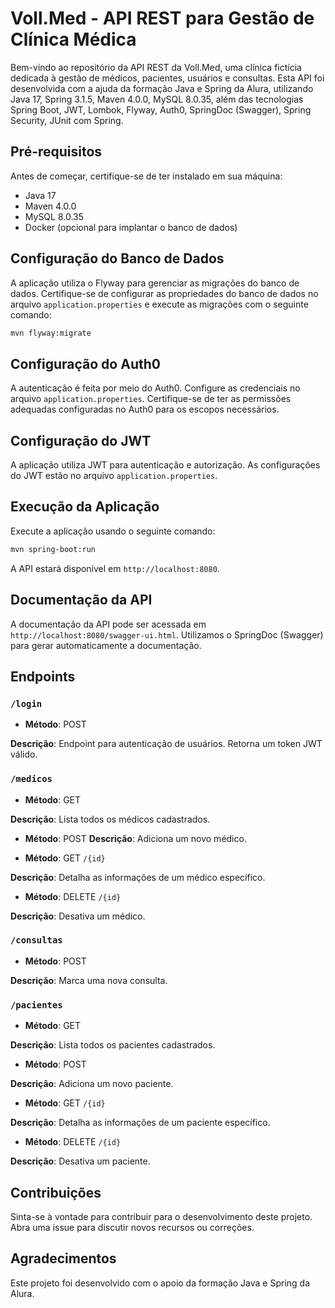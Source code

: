 # Voll.Med - API REST para Gestão de Clínica Médica

Bem-vindo ao repositório da API REST da Voll.Med, uma clínica fictícia dedicada à gestão de médicos, pacientes, usuários e consultas. Esta API foi desenvolvida com a ajuda da formação Java e Spring da Alura, utilizando Java 17, Spring 3.1.5, Maven 4.0.0, MySQL 8.0.35, além das tecnologias Spring Boot, JWT, Lombok, Flyway, Auth0, SpringDoc (Swagger), Spring Security, JUnit com Spring.

## Pré-requisitos

Antes de começar, certifique-se de ter instalado em sua máquina:

- Java 17
- Maven 4.0.0
- MySQL 8.0.35
- Docker (opcional para implantar o banco de dados)

## Configuração do Banco de Dados

A aplicação utiliza o Flyway para gerenciar as migrações do banco de dados. Certifique-se de configurar as propriedades do banco de dados no arquivo `application.properties` e execute as migrações com o seguinte comando:

```bash
mvn flyway:migrate
```

## Configuração do Auth0

A autenticação é feita por meio do Auth0. Configure as credenciais no arquivo `application.properties`. Certifique-se de ter as permissões adequadas configuradas no Auth0 para os escopos necessários.

## Configuração do JWT

A aplicação utiliza JWT para autenticação e autorização. As configurações do JWT estão no arquivo `application.properties`.

## Execução da Aplicação

Execute a aplicação usando o seguinte comando:

```bash
mvn spring-boot:run
```

A API estará disponível em `http://localhost:8080`.

## Documentação da API

A documentação da API pode ser acessada em `http://localhost:8080/swagger-ui.html`. Utilizamos o SpringDoc (Swagger) para gerar automaticamente a documentação.

## Endpoints

### `/login`

- **Método**: POST

**Descrição**: Endpoint para autenticação de usuários. Retorna um token JWT válido.

### `/medicos`

- **Método**: GET

**Descrição**: Lista todos os médicos cadastrados.

- **Método**: POST
**Descrição**: Adiciona um novo médico.

- **Método**: GET `/{id}`

**Descrição**: Detalha as informações de um médico específico.

- **Método**: DELETE `/{id}`

**Descrição**: Desativa um médico.

### `/consultas`

- **Método**: POST

**Descrição**: Marca uma nova consulta.

### `/pacientes`

- **Método**: GET

**Descrição**: Lista todos os pacientes cadastrados.

- **Método**: POST

**Descrição**: Adiciona um novo paciente.

- **Método**: GET `/{id}`

**Descrição**: Detalha as informações de um paciente específico.

- **Método**: DELETE `/{id}`

**Descrição**: Desativa um paciente.

## Contribuições

Sinta-se à vontade para contribuir para o desenvolvimento deste projeto. Abra uma issue para discutir novos recursos ou correções.

## Agradecimentos

Este projeto foi desenvolvido com o apoio da formação Java e Spring da Alura.

